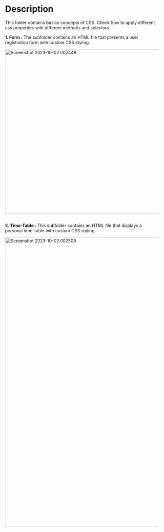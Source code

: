 # Description
 This folder contains basics concepts of CSS. Check how to apply different css properties with different methods and selectors. 

**1. Form :** The subfolder contains an HTML file that presents a user registration form with custom CSS styling.

<img width="537" alt="Screenshot 2023-10-02 002448" src="https://github.com/Amandeep1102/Triweb-Learning/assets/107433796/e78db2a7-7e3b-4715-bd31-ccf8eba15ed0">

<br />
<br />

**2. Time-Table :** This subfolder contains an HTML file that displays a personal time-table with custom CSS styling.

<img width="947" alt="Screenshot 2023-10-02 002508" src="https://github.com/Amandeep1102/Triweb-Learning/assets/107433796/8731cb5a-e2a1-4e7c-beef-3c8a158f1548">


